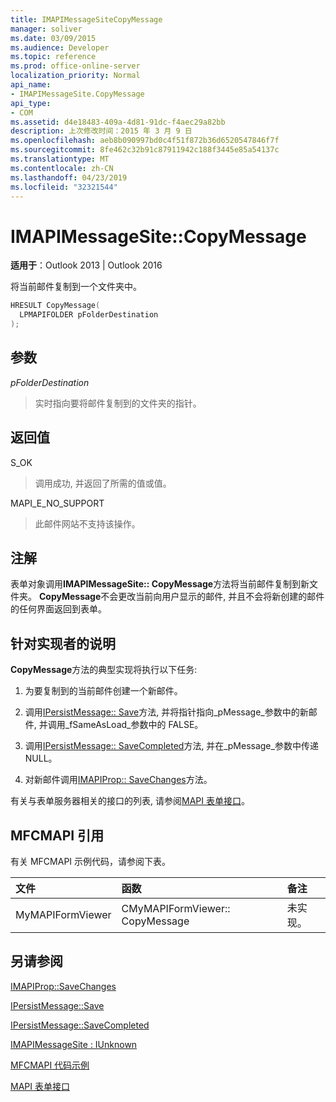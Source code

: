 ```yaml
---
title: IMAPIMessageSiteCopyMessage
manager: soliver
ms.date: 03/09/2015
ms.audience: Developer
ms.topic: reference
ms.prod: office-online-server
localization_priority: Normal
api_name:
- IMAPIMessageSite.CopyMessage
api_type:
- COM
ms.assetid: d4e18483-409a-4d81-91dc-f4aec29a82bb
description: 上次修改时间：2015 年 3 月 9 日
ms.openlocfilehash: aeb8b090997bd0c4f51f872b36d6520547846f7f
ms.sourcegitcommit: 8fe462c32b91c87911942c188f3445e85a54137c
ms.translationtype: MT
ms.contentlocale: zh-CN
ms.lasthandoff: 04/23/2019
ms.locfileid: "32321544"
---
```

# <a name="imapimessagesitecopymessage"></a>IMAPIMessageSite::CopyMessage

  
  
**适用于**：Outlook 2013 | Outlook 2016 
  
将当前邮件复制到一个文件夹中。
  
```cpp
HRESULT CopyMessage(
  LPMAPIFOLDER pFolderDestination
);
```

## <a name="parameters"></a>参数

 _pFolderDestination_
  
> 实时指向要将邮件复制到的文件夹的指针。
    
## <a name="return-value"></a>返回值

S_OK 
  
> 调用成功, 并返回了所需的值或值。
    
MAPI_E_NO_SUPPORT 
  
> 此邮件网站不支持该操作。
    
## <a name="remarks"></a>注解

表单对象调用**IMAPIMessageSite:: CopyMessage**方法将当前邮件复制到新文件夹。 **CopyMessage**不会更改当前向用户显示的邮件, 并且不会将新创建的邮件的任何界面返回到表单。 
  
## <a name="notes-to-implementers"></a>针对实现者的说明

**CopyMessage**方法的典型实现将执行以下任务: 
  
1. 为要复制到的当前邮件创建一个新邮件。
    
2. 调用[IPersistMessage:: Save](ipersistmessage-save.md)方法, 并将指针指向_pMessage_参数中的新邮件, 并调用_fSameAsLoad_参数中的 FALSE。 
    
3. 调用[IPersistMessage:: SaveCompleted](ipersistmessage-savecompleted.md)方法, 并在_pMessage_参数中传递 NULL。 
    
4. 对新邮件调用[IMAPIProp:: SaveChanges](imapiprop-savechanges.md)方法。 
    
有关与表单服务器相关的接口的列表, 请参阅[MAPI 表单接口](mapi-form-interfaces.md)。
  
## <a name="mfcmapi-reference"></a>MFCMAPI 引用

有关 MFCMAPI 示例代码，请参阅下表。
  
|**文件**|**函数**|**备注**|
|:-----|:-----|:-----|
|MyMAPIFormViewer  <br/> |CMyMAPIFormViewer:: CopyMessage  <br/> |未实现。  <br/> |
   
## <a name="see-also"></a>另请参阅



[IMAPIProp::SaveChanges](imapiprop-savechanges.md)
  
[IPersistMessage::Save](ipersistmessage-save.md)
  
[IPersistMessage::SaveCompleted](ipersistmessage-savecompleted.md)
  
[IMAPIMessageSite : IUnknown](imapimessagesiteiunknown.md)


[MFCMAPI 代码示例](mfcmapi-as-a-code-sample.md)
  
[MAPI 表单接口](mapi-form-interfaces.md)

